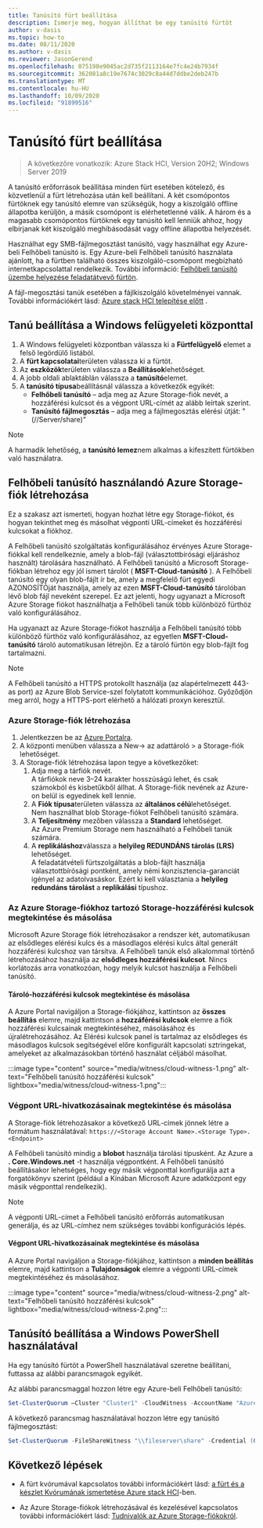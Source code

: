 ```yaml
---
title: Tanúsító fürt beállítása
description: Ismerje meg, hogyan állíthat be egy tanúsító fürtöt
author: v-dasis
ms.topic: how-to
ms.date: 08/11/2020
ms.author: v-dasis
ms.reviewer: JasonGerend
ms.openlocfilehash: 075198e9045ac2d735f2113164e7fc4e24b7934f
ms.sourcegitcommit: 362081a8c19e7674c3029c8a44d7ddbe2deb247b
ms.translationtype: MT
ms.contentlocale: hu-HU
ms.lasthandoff: 10/09/2020
ms.locfileid: "91899516"
---
```

# <a name="set-up-a-cluster-witness"></a>Tanúsító fürt beállítása

> A következőre vonatkozik: Azure Stack HCI, Version 20H2; Windows Server 2019

A tanúsító erőforrások beállítása minden fürt esetében kötelező, és közvetlenül a fürt létrehozása után kell beállítani. A két csomópontos fürtöknek egy tanúsító elemre van szükségük, hogy a kiszolgáló offline állapotba kerüljön, a másik csomópont is elérhetetlenné válik. A három és a magasabb csomópontos fürtöknek egy tanúsító kell lenniük ahhoz, hogy elbírjanak két kiszolgáló meghibásodását vagy offline állapotba helyezését.  

Használhat egy SMB-fájlmegosztást tanúsító, vagy használhat egy Azure-beli Felhőbeli tanúsító is. Egy Azure-beli Felhőbeli tanúsító használata ajánlott, ha a fürtben található összes kiszolgáló-csomópont megbízható internetkapcsolattal rendelkezik. További információ: [Felhőbeli tanúsító üzembe helyezése feladatátvevő fürtön](/windows-server/failover-clustering/deploy-cloud-witness).

A fájl-megosztási tanúk esetében a fájlkiszolgáló követelményei vannak. További információkért lásd: [Azure stack HCI telepítése előtt](before-you-start.md) .

## <a name="set-up-a-witness-using-windows-admin-center"></a>Tanú beállítása a Windows felügyeleti központtal

1. A Windows felügyeleti központban válassza ki a **Fürtfelügyelő** elemet a felső legördülő listából.
1. A **fürt kapcsolatai**területen válassza ki a fürtöt.
1. Az **eszközök**területen válassza a **Beállítások**lehetőséget.
1. A jobb oldali ablaktáblán válassza a **tanúsító**elemet.
1. A **tanúsító típusa**beállításnál válassza a következők egyikét:
      - **Felhőbeli tanúsító** – adja meg az Azure Storage-fiók nevét, a hozzáférési kulcsot és a végpont URL-címét az alább leírtak szerint.
      - **Tanúsító fájlmegosztás** – adja meg a fájlmegosztás elérési útját: "(//Server/share)"

> [!NOTE]
> A harmadik lehetőség, a **tanúsító lemez**nem alkalmas a kifeszített fürtökben való használatra.

## <a name="create-an-azure-storage-account-to-use-as-a-cloud-witness"></a>Felhőbeli tanúsító használandó Azure Storage-fiók létrehozása

Ez a szakasz azt ismerteti, hogyan hozhat létre egy Storage-fiókot, és hogyan tekinthet meg és másolhat végponti URL-címeket és hozzáférési kulcsokat a fiókhoz.

A Felhőbeli tanúsító szolgáltatás konfigurálásához érvényes Azure Storage-fiókkal kell rendelkeznie, amely a blob-fájl (választottbírósági eljáráshoz használt) tárolására használható. A Felhőbeli tanúsító a Microsoft Storage-fiókban létrehoz egy jól ismert tárolót ( **MSFT-Cloud-tanúsító** ). A Felhőbeli tanúsító egy olyan blob-fájlt ír be, amely a megfelelő fürt egyedi AZONOSÍTÓját használja, amely az ezen **MSFT-Cloud-tanúsító** tárolóban lévő blob fájl neveként szerepel. Ez azt jelenti, hogy ugyanazt a Microsoft Azure Storage fiókot használhatja a Felhőbeli tanúk több különböző fürthöz való konfigurálásához.

Ha ugyanazt az Azure Storage-fiókot használja a Felhőbeli tanúsító több különböző fürthöz való konfigurálásához, az egyetlen **MSFT-Cloud-tanúsító** tároló automatikusan létrejön. Ez a tároló fürtön egy blob-fájlt fog tartalmazni.

> [!NOTE]  
> A Felhőbeli tanúsító a HTTPS protokollt használja (az alapértelmezett 443-as port) az Azure Blob Service-szel folytatott kommunikációhoz. Győződjön meg arról, hogy a HTTPS-port elérhető a hálózati proxyn keresztül.

### <a name="to-create-an-azure-storage-account"></a>Azure Storage-fiók létrehozása

1. Jelentkezzen be az [Azure Portalra](https://portal.azure.com).
1. A központi menüben válassza a New-> az adattároló > a Storage-fiók lehetőséget.
1. A Storage-fiók létrehozása lapon tegye a következőket:
    1. Adja meg a tárfiók nevét.
    <br>A tárfiókok neve 3–24 karakter hosszúságú lehet, és csak számokból és kisbetűkből állhat. A Storage-fiók nevének az Azure-on belül is egyedinek kell lennie.
    1. A **Fiók típusa**területen válassza az **általános célú**lehetőséget.
    <br>Nem használhat blob Storage-fiókot Felhőbeli tanúsító számára.
    1. A **Teljesítmény** mezőben válassza a **Standard** lehetőséget.
    <br>Az Azure Premium Storage nem használható a Felhőbeli tanúk számára.
    1. A **replikáláshoz**válassza a **helyileg REDUNDÁNS tárolás (LRS)** lehetőséget.
    <br>A feladatátvételi fürtszolgáltatás a blob-fájlt használja választottbírósági pontként, amely némi konzisztencia-garanciát igényel az adatolvasáskor. Ezért ki kell választania a **helyileg redundáns tárolást** a **replikálási** típushoz.

### <a name="view-and-copy-storage-access-keys-for-your-azure-storage-account"></a>Az Azure Storage-fiókhoz tartozó Storage-hozzáférési kulcsok megtekintése és másolása

Microsoft Azure Storage fiók létrehozásakor a rendszer két, automatikusan az elsődleges elérési kulcs és a másodlagos elérési kulcs által generált hozzáférési kulcshoz van társítva. A Felhőbeli tanúk első alkalommal történő létrehozásához használja az **elsődleges hozzáférési kulcsot**. Nincs korlátozás arra vonatkozóan, hogy melyik kulcsot használja a Felhőbeli tanúsító.  

#### <a name="to-view-and-copy-storage-access-keys"></a>Tároló-hozzáférési kulcsok megtekintése és másolása

A Azure Portal navigáljon a Storage-fiókjához, kattintson az **összes beállítás** elemre, majd kattintson a **hozzáférési kulcsok** elemre a fiók hozzáférési kulcsainak megtekintéséhez, másolásához és újralétrehozásához. Az Elérési kulcsok panel is tartalmaz az elsődleges és másodlagos kulcsok segítségével előre konfigurált kapcsolati sztringekat, amelyeket az alkalmazásokban történő használat céljából másolhat.

:::image type="content" source="media/witness/cloud-witness-1.png" alt-text="Felhőbeli tanúsító hozzáférési kulcsok" lightbox="media/witness/cloud-witness-1.png":::

### <a name="view-and-copy-endpoint-url-links"></a>Végpont URL-hivatkozásainak megtekintése és másolása

A Storage-fiók létrehozásakor a következő URL-címek jönnek létre a formátum használatával: `https://<Storage Account Name>.<Storage Type>.<Endpoint>`  

A Felhőbeli tanúsító mindig a **blobot** használja tárolási típusként. Az Azure a **. Core.Windows.net** -t használja végpontként. A Felhőbeli tanúsító beállításakor lehetséges, hogy egy másik végponttal konfigurálja azt a forgatókönyv szerint (például a Kínában Microsoft Azure adatközpont egy másik végponttal rendelkezik).  

> [!NOTE]  
> A végponti URL-címet a Felhőbeli tanúsító erőforrás automatikusan generálja, és az URL-címhez nem szükséges további konfigurációs lépés.  

#### <a name="to-view-and-copy-endpoint-url-links"></a>Végpont URL-hivatkozásainak megtekintése és másolása

A Azure Portal navigáljon a Storage-fiókjához, kattintson a **minden beállítás** elemre, majd kattintson a **Tulajdonságok** elemre a végponti URL-címek megtekintéséhez és másolásához.  

:::image type="content" source="media/witness/cloud-witness-2.png" alt-text="Felhőbeli tanúsító hozzáférési kulcsok" lightbox="media/witness/cloud-witness-2.png":::  

## <a name="set-up-a-witness-using-windows-powershell"></a>Tanúsító beállítása a Windows PowerShell használatával

Ha egy tanúsító fürtöt a PowerShell használatával szeretne beállítani, futtassa az alábbi parancsmagok egyikét.

Az alábbi parancsmaggal hozzon létre egy Azure-beli Felhőbeli tanúsító:

```powershell
Set-ClusterQuorum –Cluster "Cluster1" -CloudWitness -AccountName "AzureStorageAccountName" -AccessKey "AzureStorageAccountAccessKey"
```

A következő parancsmag használatával hozzon létre egy tanúsító fájlmegosztást:

```powershell
Set-ClusterQuorum -FileShareWitness "\\fileserver\share" -Credential (Get-Credential)
```

## <a name="next-steps"></a>Következő lépések

- A fürt kvórumával kapcsolatos további információkért lásd: [a fürt és a készlet Kvórumának ismertetése Azure stack HCI](../concepts/quorum.md)-ben.

- Az Azure Storage-fiókok létrehozásával és kezelésével kapcsolatos további információkért lásd: [Tudnivalók az Azure Storage-fiókokról](/azure/storage/common/storage-account-create).
